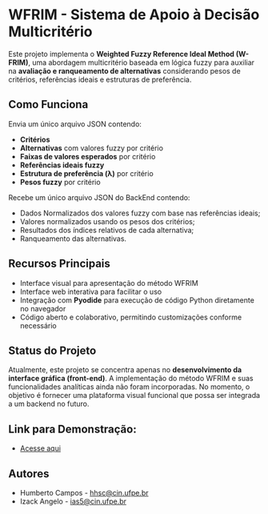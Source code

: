 # WFRIM - Sistema de Apoio à Decisão Multicritério

Este projeto implementa o **Weighted Fuzzy Reference Ideal Method (W-FRIM)**, uma abordagem multicritério baseada em lógica fuzzy para auxiliar na **avaliação e ranqueamento de alternativas** considerando pesos de critérios, referências ideais e estruturas de preferência.

## Como Funciona

Envia um único arquivo JSON contendo:

- **Critérios**
- **Alternativas** com valores fuzzy por critério
- **Faixas de valores esperados** por critério
- **Referências ideais fuzzy**
- **Estrutura de preferência (λ)** por critério
- **Pesos fuzzy** por critério

Recebe um único arquivo JSON do BackEnd contendo:

- Dados Normalizados dos valores fuzzy com base nas referências ideais;
- Valores normalizados usando os pesos dos critérios;
- Resultados dos índices relativos de cada alternativa;
- Ranqueamento das alternativas.
  
## Recursos Principais
- Interface visual para apresentação do método WFRIM
- Interface web interativa para facilitar o uso
- Integração com **Pyodide** para execução de código Python diretamente no navegador
- Código aberto e colaborativo, permitindo customizações conforme necessário

## Status do Projeto
Atualmente, este projeto se concentra apenas no **desenvolvimento da interface gráfica (front-end)**. A implementação do método WFRIM e suas funcionalidades analíticas ainda não foram incorporadas. No momento, o objetivo é fornecer uma plataforma visual funcional que possa ser integrada a um backend no futuro.

## Link para Demonstração:
- [Acesse aqui](https://codesandbox.io/p/sandbox/kg723m)
  
## Autores
- Humberto Campos - hhsc@cin.ufpe.br
- Izack Angelo - ias5@cin.ufpe.br
